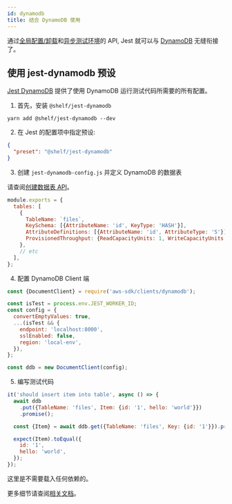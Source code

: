 ```yaml
---
id: dynamodb
title: 结合 DynamoDB 使用
---
```


通过[全局配置/卸载](Configuration.md#globalsetup-string)和[异步测试环境](Configuration.md#testenvironment-string)的 API, Jest 就可以与 [DynamoDB](https://aws.amazon.com/dynamodb/) 无缝衔接了。

## 使用 jest-dynamodb 预设

[Jest DynamoDB](https://github.com/shelfio/jest-dynamodb) 提供了使用 DynamoDB 运行测试代码所需要的所有配置。

1. 首先，安装 `@shelf/jest-dynamodb`

```
yarn add @shelf/jest-dynamodb --dev
```

2. 在 Jest 的配置项中指定预设:

```json
{
  "preset": "@shelf/jest-dynamodb"
}
```

3. 创建 `jest-dynamodb-config.js` 并定义 DynamoDB 的数据表

请查阅[创建数据表 API](https://docs.aws.amazon.com/AWSJavaScriptSDK/latest/AWS/DynamoDB.html#createTable-property)。

```js
module.exports = {
  tables: [
    {
      TableName: `files`,
      KeySchema: [{AttributeName: 'id', KeyType: 'HASH'}],
      AttributeDefinitions: [{AttributeName: 'id', AttributeType: 'S'}],
      ProvisionedThroughput: {ReadCapacityUnits: 1, WriteCapacityUnits: 1},
    },
    // etc
  ],
};
```

4. 配置 DynamoDB Client 端

```js
const {DocumentClient} = require('aws-sdk/clients/dynamodb');

const isTest = process.env.JEST_WORKER_ID;
const config = {
  convertEmptyValues: true,
  ...(isTest && {
    endpoint: 'localhost:8000',
    sslEnabled: false,
    region: 'local-env',
  }),
};

const ddb = new DocumentClient(config);
```

5. 编写测试代码

```js
it('should insert item into table', async () => {
  await ddb
    .put({TableName: 'files', Item: {id: '1', hello: 'world'}})
    .promise();

  const {Item} = await ddb.get({TableName: 'files', Key: {id: '1'}}).promise();

  expect(Item).toEqual({
    id: '1',
    hello: 'world',
  });
});
```

这里是不需要载入任何依赖的。

更多细节请查阅[相关文档](https://github.com/shelfio/jest-dynamodb)。
